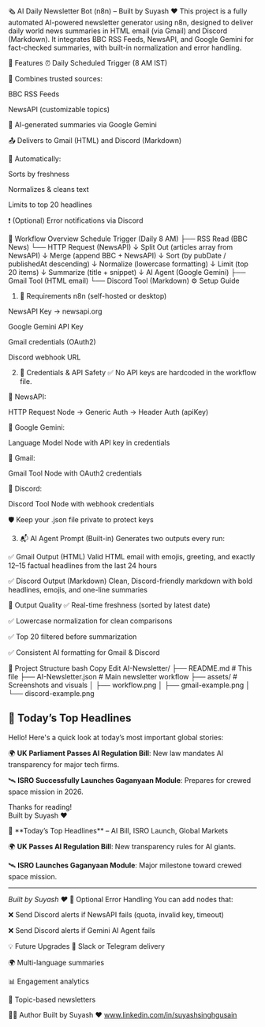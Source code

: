 🗞️ AI Daily Newsletter Bot (n8n) – Built by Suyash ❤️
This project is a fully automated AI-powered newsletter generator using n8n, designed to deliver daily world news summaries in HTML email (via Gmail) and Discord (Markdown).
It integrates BBC RSS Feeds, NewsAPI, and Google Gemini for fact-checked summaries, with built-in normalization and error handling.

📌 Features
⏰ Daily Scheduled Trigger (8 AM IST)

📰 Combines trusted sources:

BBC RSS Feeds

NewsAPI (customizable topics)

🧠 AI-generated summaries via Google Gemini

📤 Delivers to Gmail (HTML) and Discord (Markdown)

🧹 Automatically:

Sorts by freshness

Normalizes & cleans text

Limits to top 20 headlines

❗ (Optional) Error notifications via Discord

🔁 Workflow Overview
Schedule Trigger (Daily 8 AM)
   ├── RSS Read (BBC News)
   └── HTTP Request (NewsAPI) 
        ↓
    Split Out (articles array from NewsAPI)
        ↓
    Merge (append BBC + NewsAPI)
        ↓
    Sort (by pubDate / publishedAt descending)
        ↓
    Normalize (lowercase formatting)
        ↓
    Limit (top 20 items)
        ↓
    Summarize (title + snippet)
        ↓
    AI Agent (Google Gemini)
        ├── Gmail Tool (HTML email)
        └── Discord Tool (Markdown)
⚙️ Setup Guide
1. 🔧 Requirements
n8n (self-hosted or desktop)

NewsAPI Key → newsapi.org

Google Gemini API Key

Gmail credentials (OAuth2)

Discord webhook URL

2. 🔑 Credentials & API Safety
✅ No API keys are hardcoded in the workflow file.

🔐 NewsAPI:

HTTP Request Node → Generic Auth → Header Auth (apiKey)

🔐 Google Gemini:

Language Model Node with API key in credentials

📧 Gmail:

Gmail Tool Node with OAuth2 credentials

💬 Discord:

Discord Tool Node with webhook credentials

🛡️ Keep your .json file private to protect keys

3. 📬 AI Agent Prompt (Built-in)
Generates two outputs every run:

✅ Gmail Output (HTML)
Valid HTML email with emojis, greeting, and exactly 12–15 factual headlines from the last 24 hours

✅ Discord Output (Markdown)
Clean, Discord-friendly markdown with bold headlines, emojis, and one-line summaries

🧪 Output Quality
✅ Real-time freshness (sorted by latest date)

✅ Lowercase normalization for clean comparisons

✅ Top 20 filtered before summarization

✅ Consistent AI formatting for Gmail & Discord

📂 Project Structure
bash
Copy
Edit
AI-Newsletter/
├── README.md                # This file
├── AI-Newsletter.json       # Main newsletter workflow
├── assets/                  # Screenshots and visuals
│   ├── workflow.png
│   ├── gmail-example.png
│   └── discord-example.png
<h2>📰 Today’s Top Headlines</h2>
<p>Hello! Here's a quick look at today’s most important global stories:</p>

<p>🌍 <b>UK Parliament Passes AI Regulation Bill</b>: New law mandates AI transparency for major tech firms.</p>
<p>🛰️ <b>ISRO Successfully Launches Gaganyaan Module</b>: Prepares for crewed space mission in 2026.</p>

<p>Thanks for reading!<br>Built by Suyash ❤️</p>
📰 **Today’s Top Headlines** – AI Bill, ISRO Launch, Global Markets

🌍 **UK Passes AI Regulation Bill**: New transparency rules for AI giants.

🛰️ **ISRO Launches Gaganyaan Module**: Major milestone toward crewed space mission.

---
*Built by Suyash ❤️*
🚨 Optional Error Handling
You can add nodes that:

❌ Send Discord alerts if NewsAPI fails (quota, invalid key, timeout)

❌ Send Discord alerts if Gemini AI Agent fails

💡 Future Upgrades
🔄 Slack or Telegram delivery

🌍 Multi-language summaries

📊 Engagement analytics

📰 Topic-based newsletters

👨‍💻 Author
Built by Suyash ❤️
www.linkedin.com/in/suyashsinghgusain
